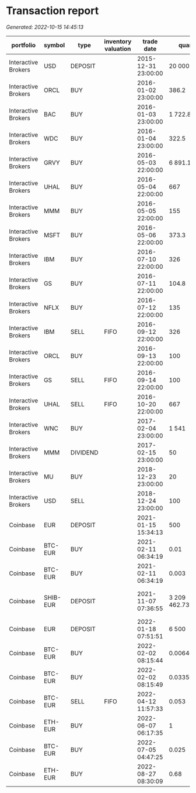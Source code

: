 # Transaction report
_Generated: 2022-10-15 14:45:13_

|portfolio          |symbol  |type    |inventory valuation|trade date         |quantity          |price          |currency|fee       |fee currency|order id     |trade id  |transfer id                         |
|-------------------|--------|--------|-------------------|-------------------|------------------|---------------|--------|----------|------------|-------------|----------|------------------------------------|
|Interactive Brokers|USD     |DEPOSIT |                   |2015-12-31 23:00:00|   20 000         |     1         |USD     |          |USD         |83bbd2a9-a1  |1c09e51104|                                    |
|Interactive Brokers|ORCL    |BUY     |                   |2016-01-02 23:00:00|      386.2       |    25.87      |USD     |7.95      |USD         |83bb62a9-11  |1909451104|                                    |
|Interactive Brokers|BAC     |BUY     |                   |2016-01-03 23:00:00|    1 722.8       |     5.8       |USD     |7.95      |USD         |84345a9a-12  |3459451233|                                    |
|Interactive Brokers|WDC     |BUY     |                   |2016-01-04 23:00:00|      322.5       |    30.98      |USD     |7.95      |USD         |84345a9a-13  |3459451333|                                    |
|Interactive Brokers|GRVY    |BUY     |                   |2016-05-03 22:00:00|    6 891.1       |     1.45      |USD     |7.95      |USD         |83bb62a9-14  |1909451404|                                    |
|Interactive Brokers|UHAL    |BUY     |                   |2016-05-04 22:00:00|      667         |    14.98      |USD     |7.95      |USD         |b0cd4543-15  |1906761557|                                    |
|Interactive Brokers|MMM     |BUY     |                   |2016-05-05 22:00:00|      155         |    34         |USD     |          |USD         |06e93b40-16  |1116041662|                                    |
|Interactive Brokers|MSFT    |BUY     |                   |2016-05-06 22:00:00|      373.3       |    26.77      |USD     |7.95      |USD         |ca200a35-17  |1165301701|                                    |
|Interactive Brokers|IBM     |BUY     |                   |2016-07-10 22:00:00|      326         |    30.65      |USD     |7.95      |USD         |61787b51-18  |1135531886|                                    |
|Interactive Brokers|GS      |BUY     |                   |2016-07-11 22:00:00|      104.8       |    95.36      |USD     |7.95      |USD         |f8e65f80-19  |1457541989|                                    |
|Interactive Brokers|NFLX    |BUY     |                   |2016-07-12 22:00:00|      135         |    74         |USD     |7.95      |USD         |84345a9a-21  |3459452133|                                    |
|Interactive Brokers|IBM     |SELL    |FIFO               |2016-09-12 22:00:00|      326         |    99         |USD     |7.95      |USD         |83bb62a9-23  |1909452304|                                    |
|Interactive Brokers|ORCL    |BUY     |                   |2016-09-13 22:00:00|      100         |   100         |USD     |7.95      |USD         |b0cd4543-24  |1906762457|                                    |
|Interactive Brokers|GS      |SELL    |FIFO               |2016-09-14 22:00:00|      100         |   120         |USD     |7.95      |USD         |06e93b40-25  |1116042562|                                    |
|Interactive Brokers|UHAL    |SELL    |FIFO               |2016-10-20 22:00:00|      667         |    95         |USD     |7.95      |USD         |ca200a35-26  |1165302601|                                    |
|Interactive Brokers|WNC     |BUY     |                   |2017-02-04 23:00:00|    1 541         |    13.22      |USD     |3.95      |USD         |61787b51-27  |1135532786|                                    |
|Interactive Brokers|MMM     |DIVIDEND|                   |2017-02-15 23:00:00|       50         |     3         |USD     |          |USD         |f8e65f80-28  |145fd42889|                                    |
|Interactive Brokers|MU      |BUY     |                   |2018-12-23 23:00:00|       20         |    29.02      |USD     |4.95      |USD         |f8e53f8a-30  |14575zr089|                                    |
|Interactive Brokers|USD     |SELL    |                   |2018-12-24 23:00:00|      100         |     0.8759    |EUR     |2         |USD         |f8e65fe0-31  |1457543ab9|                                    |
|Coinbase           |EUR     |DEPOSIT |                   |2021-01-15 15:34:13|      500         |     1         |EUR     |          |EUR         |             |          |45dea8b3-f234                       |
|Coinbase           |BTC-EUR |BUY     |                   |2021-02-11 06:34:19|        0.01      |36 933         |EUR     |0.73866   |EUR         |83bb62a9-c8a5|19094504  |                                    |
|Coinbase           |BTC-EUR |BUY     |                   |2021-02-11 06:34:19|        0.003     |36 933         |EUR     |0.221598  |EUR         |84345a9a-6ba5|34594533  |                                    |
|Coinbase           |SHIB-EUR|DEPOSIT |                   |2021-11-07 07:36:55|3 209 462.73716165|     0.00006138|EUR     |2.99      |EUR         |             |          |6d933d7f-93a3-ffe4-b80e-2fe67c2dccd5|
|Coinbase           |EUR     |DEPOSIT |                   |2022-01-18 07:51:51|    6 500         |     1         |EUR     |          |EUR         |             |          |60dea8b3-b796                       |
|Coinbase           |BTC-EUR |BUY     |                   |2022-02-02 08:15:44|        0.00640035|34 065.92      |EUR     |0.43606762|EUR         |83b232a9-c8a5|190945f4  |                                    |
|Coinbase           |BTC-EUR |BUY     |                   |2022-02-02 08:15:49|        0.03359965|34 065.92      |EUR     |2.28920598|EUR         |b0cd4543-0842|19067657  |                                    |
|Coinbase           |BTC-EUR |SELL    |FIFO               |2022-04-12 11:57:33|        0.053     |37 178.52      |EUR     |3.94092312|EUR         |06e93b40-f824|11160462  |                                    |
|Coinbase           |ETH-EUR |BUY     |                   |2022-06-07 06:17:35|        1         | 1 645.07      |EUR     |3.29014   |EUR         |ca200a35-e23d|11653001  |                                    |
|Coinbase           |BTC-EUR |BUY     |                   |2022-07-05 04:47:25|        0.025     |19 370.35      |EUR     |0.9685175 |EUR         |61787b51-d425|11355386  |                                    |
|Coinbase           |ETH-EUR |BUY     |                   |2022-08-27 08:30:09|        0.68      | 1 515.51      |EUR     |2.0610936 |EUR         |f8e65f80-30fc|14575489  |                                    |
